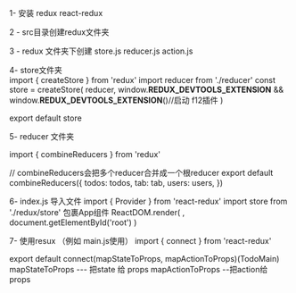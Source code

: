 1- 安装 redux  react-redux

2 - src目录创建redux文件夹  

3 - redux 文件夹下创建 store.js  reducer.js action.js

4- store文件夹  
  import { createStore } from 'redux'
  import reducer from './reducer'
  const store = createStore(
    reducer,
    window.__REDUX_DEVTOOLS_EXTENSION__ && window.__REDUX_DEVTOOLS_EXTENSION__()//启动 f12插件
  )

export default store

5- reducer 文件夹

  import { combineReducers } from 'redux'

  // combineReducers会把多个reducer合并成一个根reducer
export default combineReducers({
  todos: todos,
  tab: tab,
  users: users,
})

6- index.js 导入文件
   import { Provider } from 'react-redux'
   import store from './redux/store'
   包裹App组件 
   ReactDOM.render(
  <Provider store={store}>
    <App></App>
  </Provider>,
  document.getElementById('root')
)

7- 使用resux （例如 main.js使用）
   import { connect } from 'react-redux'

   export default connect(mapStateToProps, mapActionToProps)(TodoMain)
   mapStateToProps --- 把state 给 props
   mapActionToProps --把action给 props

